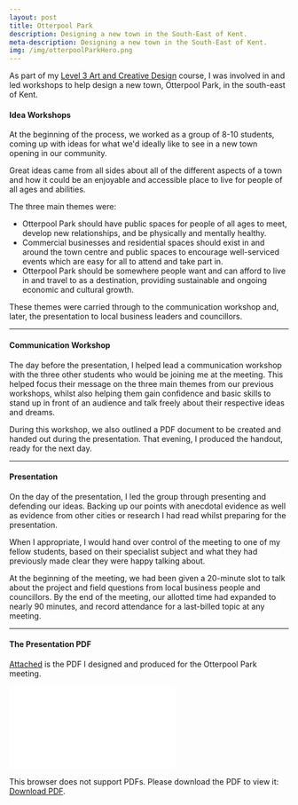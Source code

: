 ```yaml
---
layout: post
title: Otterpool Park
description: Designing a new town in the South-East of Kent.
meta-description: Designing a new town in the South-East of Kent.
img: /img/otterpoolParkHero.png
---
```


As part of my [Level 3 Art and Creative Design](http://eastkent.ac.uk/course/art-and-creative-design-level-3) course, I was involved in and led workshops to help design a new town, Otterpool Park, in the south-east of Kent.

#### Idea Workshops

At the beginning of the process, we worked as a group of 8-10 students, coming up with ideas for what we'd ideally like to see in a new town opening in our community.

Great ideas came from all sides about all of the different aspects of a town and how it could be an enjoyable and accessible place to live for people of all ages and abilities.

The three main themes were:

- Otterpool Park should have public spaces for people of all ages to meet, develop new relationships, and be physically and mentally healthy.
- Commercial businesses and residential spaces should exist in and around the town centre and public spaces to encourage well-serviced events which are easy for all to attend and take part in.
- Otterpool Park should be somewhere people want and can afford to live in and travel to as a destination, providing sustainable and ongoing economic and cultural growth.

These themes were carried through to the communication workshop and, later, the presentation to local business leaders and councillors.

---

#### Communication Workshop

The day before the presentation, I helped lead a communication workshop with the three other students who would be joining me at the meeting. This helped focus their message on the three main themes from our previous workshops, whilst also helping them gain confidence and basic skills to stand up in front of an audience and talk freely about their respective ideas and dreams.

During this workshop, we also outlined a PDF document to be created and handed out during the presentation. That evening, I produced the handout, ready for the next day.

---

#### Presentation

On the day of the presentation, I led the group through presenting and defending our ideas. Backing up our points with anecdotal evidence as well as evidence from other cities or research I had read whilst preparing for the presentation.

When I appropriate, I would hand over control of the meeting to one of my fellow students, based on their specialist subject and what they had previously made clear they were happy talking about.

At the beginning of the meeting, we had been given a 20-minute slot to talk about the project and field questions from local business people and councillors. By the end of the meeting, our allotted time had expanded to nearly 90 minutes, and record attendance for a last-billed topic at any meeting.

---

#### The Presentation PDF

<a href="/img/OtterpoolPark.pdf">Attached</a> is the PDF I designed and produced for the Otterpool Park meeting.

<object data="/img/OtterpoolPark.pdf" type="application/pdf" width="750px" height="750px">
    <embed src="/img/OtterpoolPark.pdf" type="application/pdf">
        <p>This browser does not support PDFs. Please download the PDF to view it: <a href="/img/OtterpoolPark.pdf">Download PDF</a>.</p>
    </embed>
</object>
